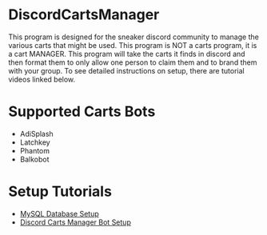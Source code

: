 # DiscordCartsManager
This program is designed for the sneaker discord community to manage the various carts that might be used. This program is NOT a carts program, it is a cart MANAGER. This program will take the carts it finds in discord and then format them to only allow one person to claim them and to brand them with your group. To see detailed instructions on setup, there are tutorial videos linked below.

# Supported Carts Bots
- AdiSplash
- Latchkey
- Phantom
- Balkobot

# Setup Tutorials
- [MySQL Database Setup](https://youtu.be/aEm0BN493sU)
- [Discord Carts Manager Bot Setup]()
